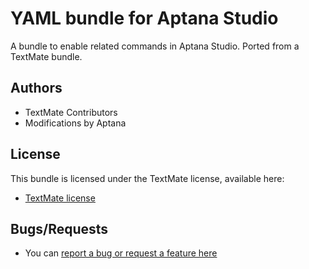 # YAML bundle for Aptana Studio

A bundle to enable related commands in Aptana Studio. Ported from a TextMate bundle.

## Authors

* TextMate Contributors
* Modifications by Aptana

## License

This bundle is licensed under the TextMate license, available here:

* [TextMate license](http://svn.textmate.org/trunk/LICENSE)

## Bugs/Requests

* You can [report a bug or request a feature here](http://github.com/aptana/yaml.ruble/issues)
